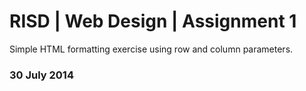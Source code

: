 # RISD | Web Design | Assignment 1

Simple HTML formatting exercise using row and column parameters.

### 30 July 2014
